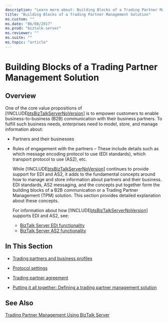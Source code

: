 ```yaml
---
description: "Learn more about: Building Blocks of a Trading Partner Management Solution"
title: "Building Blocks of a Trading Partner Management Solution"
ms.custom: ""
ms.date: "06/08/2017"
ms.prod: "biztalk-server"
ms.reviewer: ""
ms.suite: ""
ms.topic: "article"
---
```

# Building Blocks of a Trading Partner Management Solution
## Overview
One of the core value propositions of [!INCLUDE[btsBizTalkServerNoVersion](../includes/btsbiztalkservernoversion-md.md)] is to empower customers to enable business-to-business (B2B) communication with their business partners. To fulfill such business needs, enterprises need to model, store, and manage information about:  
  
- Partners and their businesses  
  
- Rules of engagement with the partners – These include details such as which message encoding protocol to use (EDI standards), which transport protocol to use (AS2), etc.  
  
  While [!INCLUDE[btsBizTalkServerNoVersion](../includes/btsbiztalkservernoversion-md.md)] continues to provide support for EDI and AS2, it adds to the fundamental concepts around how to manage and store information about partners and their business. EDI standards, AS2 messaging, and the concepts put together form the building blocks of a B2B communication or a Trading Partner Management (TPM) solution. This section provides detailed explanation about these concepts. 
 
  For information about how [!INCLUDE[btsBizTalkServerNoVersion](../includes/btsbiztalkservernoversion-md.md)] supports EDI and AS2, see:
 
  - [BizTalk Server EDI functionality](../core/biztalk-server-edi-functionality.md)
  - [BizTalk Server AS2 functionality](../core/biztalk-server-as2-functionality.md)
  
## In This Section  
  
-   [Trading partners and business profiles](../core/trading-partners-and-business-profiles.md)
  
-   [Protocol settings](../core/protocol-settings.md)  
  
-   [Trading partner agreement](../core/trading-partner-agreement.md)  
  
-   [Putting it all together: Defining a trading partner management solution](../core/putting-it-all-together-defining-a-trading-partner-management-solution.md)  
  
## See Also  
 [Trading Partner Management Using BizTalk Server](../core/trading-partner-management-using-biztalk-server.md)
